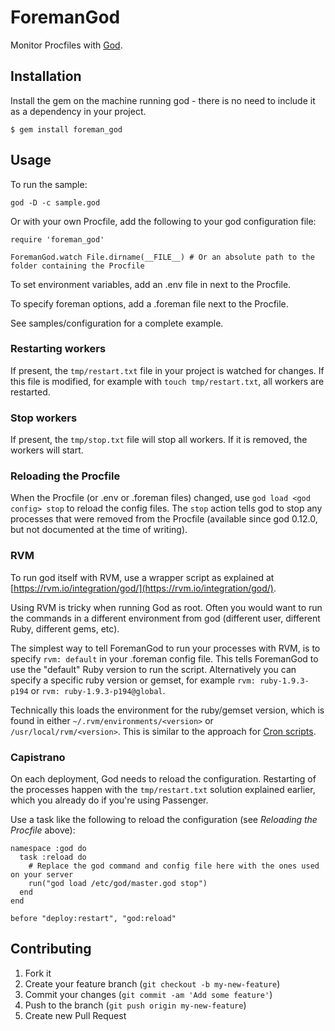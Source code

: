 # ForemanGod

Monitor Procfiles with [God](http://godrb.com/).

## Installation

Install the gem on the machine running god - there is no need to include it as a dependency in your project.

    $ gem install foreman_god

## Usage

To run the sample:

    god -D -c sample.god

Or with your own Procfile, add the following to your god configuration file:

    require 'foreman_god'

    ForemanGod.watch File.dirname(__FILE__) # Or an absolute path to the folder containing the Procfile

To set environment variables, add an .env file in next to the Procfile.

To specify foreman options, add a .foreman file next to the Procfile.

See samples/configuration for a complete example.

### Restarting workers

If present, the `tmp/restart.txt` file in your project is watched for changes. If this file is modified, for example
with `touch tmp/restart.txt`, all workers are restarted.

### Stop workers

If present, the `tmp/stop.txt` file will stop all workers.  If it is removed, the workers will start.

### Reloading the Procfile

When the Procfile (or .env or .foreman files) changed, use `god load <god config> stop` to reload the config files.
The `stop` action tells god to stop any processes that were removed from the Procfile (available since god 0.12.0,
but not documented at the time of writing).

### RVM

To run god itself with RVM, use a wrapper script as explained at [https://rvm.io/integration/god/](https://rvm.io/integration/god/).

Using RVM is tricky when running God as root. Often you would want to run the commands in a different environment from
god (different user, different Ruby, different gems, etc).

The simplest way to tell ForemanGod to run your processes with RVM, is to specify `rvm: default` in your .foreman config
file. This tells ForemanGod to use the "default" Ruby version to run the script. Alternatively you can specify a
specific ruby version or gemset, for example `rvm: ruby-1.9.3-p194` or `rvm: ruby-1.9.3-p194@global`.

Technically this loads the environment for the ruby/gemset version, which is found in either `~/.rvm/environments/<version>`
or `/usr/local/rvm/<version>`. This is similar to the approach for [Cron scripts](https://rvm.io/integration/cron/).

### Capistrano

On each deployment, God needs to reload the configuration. Restarting of the processes happen with the `tmp/restart.txt`
solution explained earlier, which you already do if you're using Passenger.

Use a task like the following to reload the configuration (see *Reloading the Procfile* above):

    namespace :god do
      task :reload do
        # Replace the god command and config file here with the ones used on your server
        run("god load /etc/god/master.god stop")
      end
    end

    before "deploy:restart", "god:reload"




## Contributing

1. Fork it
2. Create your feature branch (`git checkout -b my-new-feature`)
3. Commit your changes (`git commit -am 'Add some feature'`)
4. Push to the branch (`git push origin my-new-feature`)
5. Create new Pull Request

